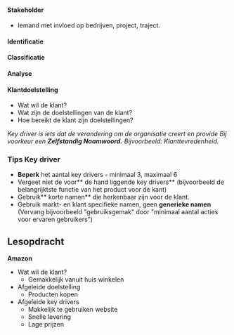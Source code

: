#### Stakeholder
- Iemand met invloed op bedrijven, project, traject.


#### Identificatie

#### Classificatie

#### Analyse

#### Klantdoelstelling
-	Wat wil de klant?
-	Wat zijn de doelstellingen van de klant?
-	Hoe bereikt de klant zijn doelstellingen?

*Key driver is iets dat de verandering om de organisatie creert en provide Bij voorkeur een **Zelfstandig Naamwoord.**
Bijvoorbeeld: Klanttevredenheid.*
	
### Tips Key driver
-	**Beperk** het aantal key drivers - minimaal 3, maximaal 6
-	Vergeet niet de voor** de hand liggende key drivers** (bijvoorbeeld de belangrijktste functie van het product voor de kant)
-	Gebruik** korte namen** die herkenbaar zijn voor de klant.
-	Gebruik markt- en klant specifieke namen, geen **generieke namen** (Vervang bijvoorbeeld "gebruiksgemak" door "minimaal aantal acties voor ervaren gebruikers")



## Lesopdracht
**Amazon**

- Wat wil de klant?
	- Gemakkelijk vanuit huis winkelen
-	Afgeleide doelstelling
	-	Producten kopen
- Afgeleide key drivers
	- Makkelijk te gebruiken website
	- Snelle levering
	- Lage prijzen